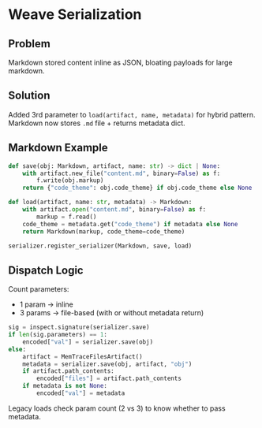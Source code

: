 # Weave Serialization

## Problem

Markdown stored content inline as JSON, bloating payloads for large markdown.

## Solution

Added 3rd parameter to `load(artifact, name, metadata)` for hybrid pattern. Markdown now stores `.md` file + returns metadata dict.

## Markdown Example

```python
def save(obj: Markdown, artifact, name: str) -> dict | None:
    with artifact.new_file("content.md", binary=False) as f:
        f.write(obj.markup)
    return {"code_theme": obj.code_theme} if obj.code_theme else None

def load(artifact, name: str, metadata) -> Markdown:
    with artifact.open("content.md", binary=False) as f:
        markup = f.read()
    code_theme = metadata.get("code_theme") if metadata else None
    return Markdown(markup, code_theme=code_theme)

serializer.register_serializer(Markdown, save, load)
```

## Dispatch Logic

Count parameters:
- 1 param → inline
- 3 params → file-based (with or without metadata return)

```python
sig = inspect.signature(serializer.save)
if len(sig.parameters) == 1:
    encoded["val"] = serializer.save(obj)
else:
    artifact = MemTraceFilesArtifact()
    metadata = serializer.save(obj, artifact, "obj")
    if artifact.path_contents:
        encoded["files"] = artifact.path_contents
    if metadata is not None:
        encoded["val"] = metadata
```

Legacy loads check param count (2 vs 3) to know whether to pass metadata.
